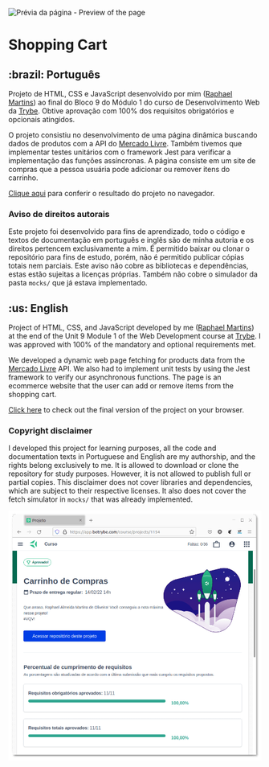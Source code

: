 ![Prévia da página - Preview of the page](./preview.gif)

# Shopping Cart
<h2>:brazil: Português</h2>
<p id="pt">Projeto de HTML, CSS e JavaScript desenvolvido por mim (<a href="https://www.linkedin.com/in/raphaelameidamartins/" target="_blank" rel="external">Raphael Martins</a>) ao final do Bloco 9 do Módulo 1 do curso de Desenvolvimento Web da <a href="https://www.betrybe.com" targe="_blank" rel="nofollow">Trybe</a>. Obtive aprovação com 100% dos requisitos obrigatórios e opcionais atingidos.</p>
<p>O projeto consistiu no desenvolvimento de uma página dinâmica buscando dados de produtos com a API do <a href="https://www.mercadolivre.com.br/" target="_blank" rel="external">Mercado Livre</a>. Também tivemos que implementar testes unitários com o framework Jest para verificar a implementação das funções assíncronas. A página consiste em um site de compras que a pessoa usuária pode adicionar ou remover itens do carrinho.</p>
<p><a href="https://raphaelalmeidamartins.github.io/shopping-cart/" target="_blank">Clique aqui</a> para conferir o resultado do projeto no navegador.</p>

<h3>Aviso de direitos autorais</h3>
<p>Este projeto foi desenvolvido para fins de aprendizado, todo o código e textos de documentação em português e inglês são de minha autoria e os direitos pertencem exclusivamente a mim. É permitido baixar ou clonar o repositório para fins de estudo, porém, não é permitido publicar cópias totais nem parciais. Este aviso não cobre as bibliotecas e dependências, estas estão sujeitas a licenças próprias. Também não cobre o simulador da pasta <code>mocks/</code> que já estava implementado.</p>

<h2 id="en">:us: English</h2>
<p>Project of HTML, CSS, and JavaScript developed by me (<a href="https://www.linkedin.com/in/raphaelameidamartins/" target="_blank" rel="external">Raphael Martins</a>) at the end of the Unit 9 Module 1 of the Web Development course at <a href="https://www.betrybe.com" targe="_blank" rel="nofollow">Trybe</a>. I was approved with 100% of the mandatory and optional requirements met.</p>
<p>We developed a dynamic web page fetching for products data from the <a href="https://www.mercadolivre.com.br/" target="_blank" rel="external">Mercado Livre</a> API. We also had to implement unit tests by using the Jest framework to verify our asynchronous functions. The page is an ecommerce website that the user can add or remove items from the shopping cart.</p>
<p><a href="https://raphaelalmeidamartins.github.io/shopping-cart/" target="_blank">Click here</a> to check out the final version of the project on your browser.</p>

<h3>Copyright disclaimer</h3>
<p>I developed this project for learning purposes, all the code and documentation texts in Portuguese and English are my authorship, and the rights belong exclusively to me. It is allowed to download or clone the repository for study purposes. However, it is not allowed to publish full or partial copies. This disclaimer does not cover libraries and dependencies, which are subject to their respective licenses. It also does not cover the fetch simulator in <code>mocks/</code> that was already implemented.</p>

![My grade of the project - Minha nota no projeto](./nota.png)
